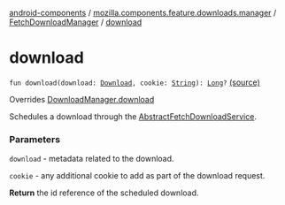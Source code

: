 [android-components](../../index.md) / [mozilla.components.feature.downloads.manager](../index.md) / [FetchDownloadManager](index.md) / [download](./download.md)

# download

`fun download(download: `[`Download`](../../mozilla.components.browser.session/-download/index.md)`, cookie: `[`String`](https://kotlinlang.org/api/latest/jvm/stdlib/kotlin/-string/index.html)`): `[`Long`](https://kotlinlang.org/api/latest/jvm/stdlib/kotlin/-long/index.html)`?` [(source)](https://github.com/mozilla-mobile/android-components/blob/master/components/feature/downloads/src/main/java/mozilla/components/feature/downloads/manager/FetchDownloadManager.kt#L57)

Overrides [DownloadManager.download](../-download-manager/download.md)

Schedules a download through the [AbstractFetchDownloadService](../../mozilla.components.feature.downloads/-abstract-fetch-download-service/index.md).

### Parameters

`download` - metadata related to the download.

`cookie` - any additional cookie to add as part of the download request.

**Return**
the id reference of the scheduled download.

